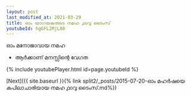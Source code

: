 ```yaml
---
layout: post
last_modified_at: 2021-03-29
title: ഓം യാഗയകരുടെ നമഹ ൧൦൮ ടൈംസ്
youtubeId: hgGFL2MjL80
---
```

 
 
 ഓം മനോജാവായ നമഹ 
 
 -  ആർക്കാണ് മനസ്സിന്റെ വേഗത 
 
  
 
  
 
 
 
 
 
 


{% include youtubePlayer.html id=page.youtubeId %}
 
[Next]({{ site.baseurl }}{% link  split2/_posts/2015-07-20-ഓം മഹർഷയെ കപിലാചാരിയായ നമഹ ൧൦൮ ടൈംസ്.md%})
 
